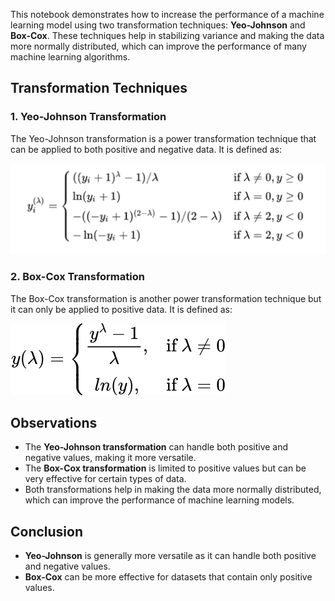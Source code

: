 
This notebook demonstrates how to increase the performance of a machine learning model using two transformation techniques: **Yeo-Johnson** and **Box-Cox**. These techniques help in stabilizing variance and making the data more normally distributed, which can improve the performance of many machine learning algorithms.

## Transformation Techniques

### 1. Yeo-Johnson Transformation
The Yeo-Johnson transformation is a power transformation technique that can be applied to both positive and negative data. It is defined as:

![Alt text](images/yj.png)

### 2. Box-Cox Transformation
The Box-Cox transformation is another power transformation technique but it can only be applied to positive data. It is defined as:

![Alt text](images/boxCox.png)

## Observations

- The **Yeo-Johnson transformation** can handle both positive and negative values, making it more versatile.
- The **Box-Cox transformation** is limited to positive values but can be very effective for certain types of data.
- Both transformations help in making the data more normally distributed, which can improve the performance of machine learning models.

## Conclusion

- **Yeo-Johnson** is generally more versatile as it can handle both positive and negative values.
- **Box-Cox** can be more effective for datasets that contain only positive values.
